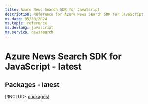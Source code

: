 ```yaml
---
title: Azure News Search SDK for JavaScript
description: Reference for Azure News Search SDK for JavaScript
ms.date: 05/30/2024
ms.topic: reference
ms.devlang: javascript
ms.service: newssearch
---
```

# Azure News Search SDK for JavaScript - latest
## Packages - latest
[!INCLUDE [packages](news-search-index.md)]